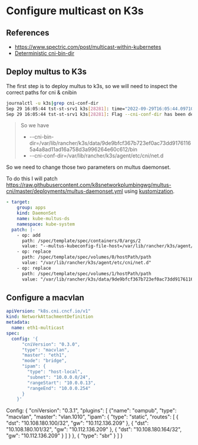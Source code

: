 # Configure multicast on K3s 

## References 
- https://www.spectric.com/post/multicast-within-kubernetes
- [Deterministic cni-bin-dir](https://github.com/k3s-io/k3s/issues/1434)
  
## Deploy multus to K3s

The first step is to deploy multus to k3s, so we will need to inspect the correct paths for cni & cnibin



```bash
journalctl -u k3s|grep cni-conf-dir
Sep 29 16:05:44 tst-st-srv1 k3s[28281]: time="2022-09-29T16:05:44.097107228Z" level=info msg="Running kubelet --address=0.0.0.0 --anonymous-auth=false --authentication-token-webhook=true --authorization-mode=Webhook --cgroup-driver=cgroupfs --client-ca-file=/var/lib/rancher/k3s/agent/client-ca.crt --cloud-provider=external --cluster-dns=10.43.0.10 --cluster-domain=cluster.local --cni-bin-dir=/var/lib/rancher/k3s/data/9de9bfcf367b723ef0ac73dd91761165a4a8ad11ad16a758d3a996264e60c612/bin --cni-conf-dir=/var/lib/rancher/k3s/agent/etc/cni/net.d --container-runtime-endpoint=unix:///run/k3s/containerd/containerd.sock --container-runtime=remote --containerd=/run/k3s/containerd/containerd.sock --eviction-hard=imagefs.available<5%,nodefs.available<5% --eviction-minimum-reclaim=imagefs.available=10%,nodefs.available=10% --fail-swap-on=false --healthz-bind-address=127.0.0.1 --hostname-override=tst-st-srv1 --kubeconfig=/var/lib/rancher/k3s/agent/kubelet.kubeconfig --node-labels= --pod-manifest-path=/var/lib/rancher/k3s/agent/pod-manifests --read-only-port=0 --resolv-conf=/etc/resolv.conf --serialize-image-pulls=false --tls-cert-file=/var/lib/rancher/k3s/agent/serving-kubelet.crt --tls-private-key-file=/var/lib/rancher/k3s/agent/serving-kubelet.key"
Sep 29 16:05:44 tst-st-srv1 k3s[28281]: Flag --cni-conf-dir has been deprecated, will be removed along with dockershim.
```
> So we have 
> * --cni-bin-dir=/var/lib/rancher/k3s/data/9de9bfcf367b723ef0ac73dd91761165a4a8ad11ad16a758d3a996264e60c612/bin 
> * --cni-conf-dir=/var/lib/rancher/k3s/agent/etc/cni/net.d

So we need to change those two parameters on multus daemonset.

To do this I will patch https://raw.githubusercontent.com/k8snetworkplumbingwg/multus-cni/master/deployments/multus-daemonset.yml using [kustomization](kustomization.yaml).

```yaml
- target:
    group: apps
    kind: DaemonSet
    name: kube-multus-ds
    namespace: kube-system
  patch: |-
    - op: add
      path: /spec/template/spec/containers/0/args/2
      value: "--multus-kubeconfig-file-host=/var/lib/rancher/k3s/agent/etc/cni/net.d/multus.d/multus.kubeconfig"
    - op: replace
      path: /spec/template/spec/volumes/0/hostPath/path
      value: "/var/lib/rancher/k3s/agent/etc/cni/net.d"
    - op: replace
      path: /spec/template/spec/volumes/1/hostPath/path
      value: "/var/lib/rancher/k3s/data/9de9bfcf367b723ef0ac73dd91761165a4a8ad11ad16a758d3a996264e60c612/bin"
```

## Configure a macvlan

```yaml
apiVersion: "k8s.cni.cncf.io/v1" 
kind: NetworkAttachmentDefinition 
metadata: 
  name: eth1-multicast 
spec: 
  config: '{ 
      "cniVersion": "0.3.0", 
      "type": "macvlan", 
      "master": "eth1", 
      "mode": "bridge", 
      "ipam": { 
        "type": "host-local", 
        "subnet": "10.0.0.0/24", 
        "rangeStart": "10.0.0.13", 
        "rangeEnd": "10.0.0.254" 
      } 
    }' 
```
Config: { "cniVersion": "0.3.1", "plugins": [ {"name": "oampub", "type": "macvlan", "master": "vlan.1010", "ipam": { "type": "static", "routes": [ { "dst": "10.108.180.100/32", "gw": "10.112.136.209" }, { "dst": "10.108.180.101/32", "gw": "10.112.136.209" }, { "dst": "10.108.180.164/32", "gw": "10.112.136.209" } ] } }, { "type": "sbr" } ] }
